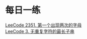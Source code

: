 # 每日一练

[LeeCode 2351. 第一个出现两次的字母 ](https://leetcode.cn/problems/first-letter-to-appear-twice/)<br>
[LeeCode 3. 无重复字符的最长子串 ](https://leetcode.cn/problems/longest-substring-without-repeating-characters/)<br>
